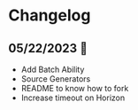 # Changelog

## 05/22/2023 🙌
  * Add Batch Ability
  * Source Generators
  * README to know how to fork
  * Increase timeout on Horizon 
